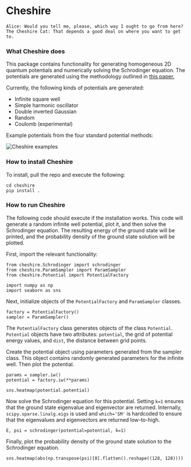 # Cheshire

```
Alice: Would you tell me, please, which way I ought to go from here?
The Cheshire Cat: That depends a good deal on where you want to get to.
```

### What Cheshire does

This package contains functionality for generating homogeneous 2D quantum potentials and numerically solving the Schrodinger equation. The potentials are generated using the methodology outlined in [this paper.](https://arxiv.org/pdf/1702.01361.pdf)

Currently, the following kinds of potentials are generated:
* Infinite square well
* Simple harmonic oscillator
* Double inverted Gaussian
* Random
* Coulomb (experimental)

Example potentials from the four standard potential methods:

![Cheshire examples](https://github.com/jmcelve2/cheshire/imgs/cheshire_example.png)

### How to install Cheshire

To install, pull the repo and execute the following:
```
cd cheshire
pip install .
```

### How to run Cheshire

The following code should execute if the installation works. This code will generate a random infinite well potential, plot it, and then solve the Schrodinger equation. The resulting energy of the ground state will be printed, and the probability density of the ground state solution will be plotted.

First, import the relevant functionality:
```
from cheshire.Schrodinger import schrodinger
from cheshire.ParamSampler import ParamSampler
from cheshire.Potential import PotentialFactory

import numpy as np
import seaborn as sns
```

Next, initialize objects of the `PotentialFactory` and `ParamSampler` classes.
```
factory = PotentialFactory()
sampler = ParamSampler()
```
The `PotentialFactory` class generates objects of the class `Potential`. `Potential` objects have two attributes: `potential`, the grid of potential energy values, and `dist`, the distance between grid points.

Create the potential object using parameters generated from the sampler class. This object contains randomly generated parameters for the infinite well. Then plot the potential.
```
params = sampler.iw()
potential = factory.iw(**params)

sns.heatmap(potential.potential)
```


Now solve the Schrodinger equation for this potential. Setting `k=1` ensures that the ground state eigenvalue and eigenvector are returned. Internally, `scipy.sparse.linalg.eigs` is used and `which='SM'` is hardcoded to ensure that the eigenvalues and eigenvectors are returned low-to-high.
```
E, psi = schrodinger(potential=potential, k=1)
```

Finally, plot the probability density of the ground state solution to the Schrodinger equation.

```
sns.heatmap(abs(np.transpose(psi)[0].flatten().reshape((128, 128))))
```